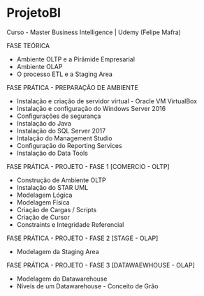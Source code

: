 # ProjetoBI
Curso - Master Business Intelligence | Udemy (Felipe Mafra)

FASE TEÓRICA

* Ambiente OLTP e a Pirâmide Empresarial
* Ambiente OLAP
* O processo ETL e a Staging Area

FASE PRÁTICA - PREPARAÇÃO DE AMBIENTE

* Instalação e criação de servidor virtual - Oracle VM VirtualBox
* Instalação e configuração do Windows Server 2016
* Configurações de segurança
* Instalação do Java
* Instalação do SQL Server 2017
* Intalação do Management Studio
* Configuração do Reporting Services
* Instalação do Data Tools

FASE PRÁTICA - PROJETO - FASE 1 [COMERCIO - OLTP]

* Construção de Ambiente OLTP
* Instalação do STAR UML
* Modelagem Lógica
* Modelagem Física
* Criação de Cargas / Scripts
* Criação de Cursor
* Constraints e Integridade Referencial

FASE PRÁTICA - PROJETO - FASE 2 [STAGE - OLAP]

* Modelagem da Staging Area

FASE PRÁTICA - PROJETO - FASE 3 [DATAWAEWHOUSE - OLAP]

* Modelagem do Datawarehouse
* Níveis de um Datawarehouse - Conceito de Grão
